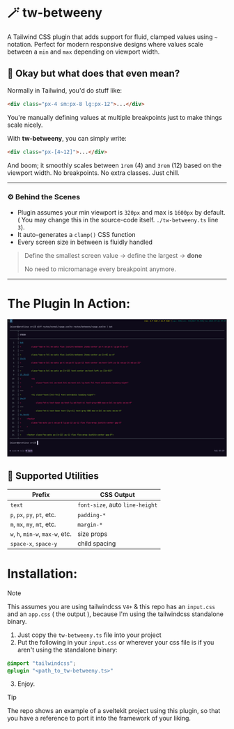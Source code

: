 # 🪄 tw-betweeny

A Tailwind CSS plugin that adds support for fluid, clamped values using `~` notation. Perfect for modern responsive designs where values scale between a `min` and `max` depending on viewport width.

## 🤔 Okay but what does that even mean?

Normally in Tailwind, you'd do stuff like:

```html
<div class="px-4 sm:px-8 lg:px-12">...</div>
```

You're manually defining values at multiple breakpoints just to make things scale nicely.

With **tw-betweeny**, you can simply write:

```html
<div class="px-[4~12]">...</div>
```

And boom; it smoothly scales between `1rem` (4) and `3rem` (12) based on the viewport width. No breakpoints. No extra classes. Just chill.

---

### ⚙️ Behind the Scenes

* Plugin assumes your min viewport is `320px` and max is `1600px` by default. ( You may change this in the source-code itself. `./tw-betweeny.ts` line `3`).
* It auto-generates a `clamp()` CSS function
* Every screen size in between is fluidly handled

> Define the smallest screen value → define the largest → **done**
>
> No need to micromanage every breakpoint anymore.

---

# The Plugin In Action:

![diff_normal_betweeny](assets/diff_normal_betweeny.png)


## 📐 Supported Utilities

| Prefix                           | CSS Output                      |
| -------------------------------- | ------------------------------- |
| `text`                           | `font-size`, auto `line-height` |
| `p`, `px`, `py`, `pt`, etc.      | `padding-*`                     |
| `m`, `mx`, `my`, `mt`, etc.      | `margin-*`                      |
| `w`, `h`, `min-w`, `max-w`, etc. | size props                      |
| `space-x`, `space-y`             | child spacing                   |

# Installation:

> [!NOTE]
> This assumes you are using tailwindcss `V4+` & this repo has an `input.css` and an `app.css` ( the output ), because I'm using the tailwindcss standalone binary. 

1. Just copy the `tw-betweeny.ts` file into your project
2. Put the following in your `input.css` or wherever your css file is if you aren't using the standalone binary:
```css
@import "tailwindcss";
@plugin "<path_to_tw-betweeny.ts>"
```
3. Enjoy.

> [!TIP]
> The repo shows an example of a sveltekit project using this plugin, so that you have a reference to port it into the framework of your liking.
